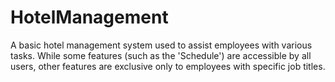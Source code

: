 # HotelManagement
A basic hotel management system used to assist employees with various tasks. While some features (such as the 'Schedule') are accessible by all users, other features are exclusive only to employees with specific job titles.
